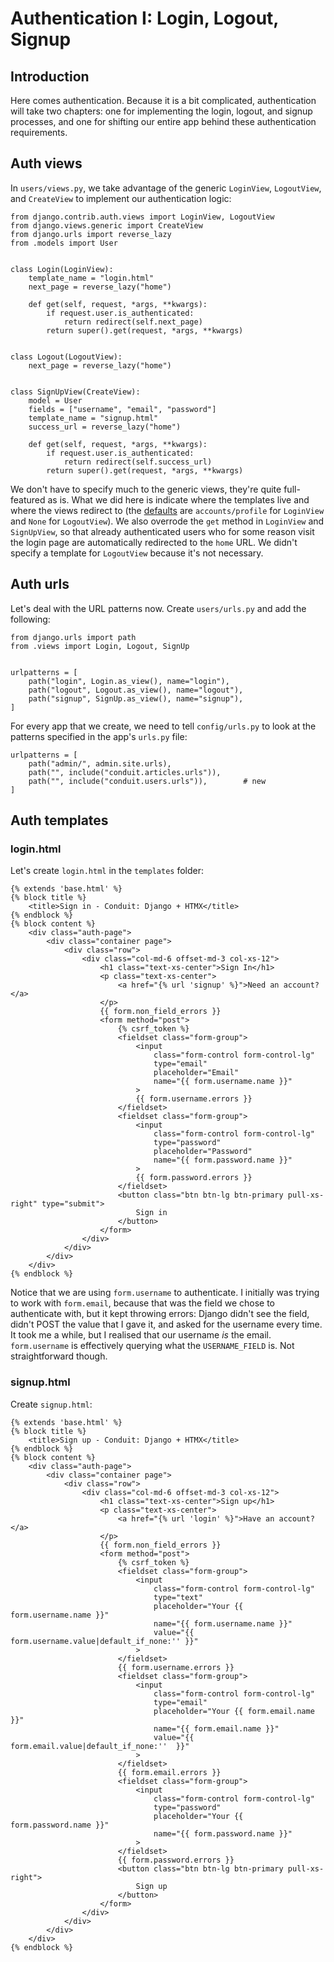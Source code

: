 # Authentication I: Login, Logout, Signup

## Introduction

Here comes authentication. Because it is a bit complicated,
authentication will take two chapters: one for implementing the login,
logout, and signup processes, and one for shifting our entire app behind
these authentication requirements.

## Auth views

In `users/views.py`, we take advantage of the generic `LoginView`,
`LogoutView`, and `CreateView` to implement our authentication logic:

``` { .python }
from django.contrib.auth.views import LoginView, LogoutView
from django.views.generic import CreateView
from django.urls import reverse_lazy
from .models import User


class Login(LoginView):
    template_name = "login.html"
    next_page = reverse_lazy("home")

    def get(self, request, *args, **kwargs):
        if request.user.is_authenticated:
            return redirect(self.next_page)
        return super().get(request, *args, **kwargs)


class Logout(LogoutView):
    next_page = reverse_lazy("home")


class SignUpView(CreateView):
    model = User
    fields = ["username", "email", "password"]
    template_name = "signup.html"
    success_url = reverse_lazy("home")

    def get(self, request, *args, **kwargs):
        if request.user.is_authenticated:
            return redirect(self.success_url)
        return super().get(request, *args, **kwargs)
```

We don't have to specify much to the generic views, they're quite
full-featured as is. What we did here is indicate where the templates
live and where the views redirect to (the
[defaults](https://docs.djangoproject.com/en/dev/ref/settings/#login-redirect-url)
are `accounts/profile` for `LoginView` and `None` for `LogoutView`). We
also overrode the `get` method in `LoginView` and `SignUpView`, so that
already authenticated users who for some reason visit the login page are
automatically redirected to the `home` URL. We didn't specify a template
for `LogoutView` because it's not necessary.

## Auth urls

Let's deal with the URL patterns now. Create `users/urls.py` and add the
following:

``` { .python }
from django.urls import path
from .views import Login, Logout, SignUp


urlpatterns = [
    path("login", Login.as_view(), name="login"),
    path("logout", Logout.as_view(), name="logout"),
    path("signup", SignUp.as_view(), name="signup"),
]
```

For every app that we create, we need to tell `config/urls.py` to look
at the patterns specified in the app's `urls.py` file:

``` { .python hl_lines="4" }
urlpatterns = [
    path("admin/", admin.site.urls),
    path("", include("conduit.articles.urls")),
    path("", include("conduit.users.urls")),        # new
]
```

## Auth templates

### login.html

Let's create `login.html` in the `templates` folder:

``` { .html }
{% extends 'base.html' %}
{% block title %}
    <title>Sign in - Conduit: Django + HTMX</title>
{% endblock %}
{% block content %}
    <div class="auth-page">
        <div class="container page">
            <div class="row">
                <div class="col-md-6 offset-md-3 col-xs-12">
                    <h1 class="text-xs-center">Sign In</h1>
                    <p class="text-xs-center">
                        <a href="{% url 'signup' %}">Need an account?</a>
                    </p>
                    {{ form.non_field_errors }}
                    <form method="post">
                        {% csrf_token %}
                        <fieldset class="form-group">
                            <input
                                class="form-control form-control-lg"
                                type="email"
                                placeholder="Email"
                                name="{{ form.username.name }}"
                            >
                            {{ form.username.errors }}
                        </fieldset>
                        <fieldset class="form-group">
                            <input
                                class="form-control form-control-lg"
                                type="password"
                                placeholder="Password"
                                name="{{ form.password.name }}"
                            >
                            {{ form.password.errors }}
                        </fieldset>
                        <button class="btn btn-lg btn-primary pull-xs-right" type="submit">
                            Sign in
                        </button>
                    </form>
                </div>
            </div>
        </div>
    </div>
{% endblock %}
```

Notice that we are using `form.username` to authenticate. I initially
was trying to work with `form.email`, because that was the field we
chose to authenticate with, but it kept throwing errors: Django didn't
see the field, didn't POST the value that I gave it, and asked for the
username every time. It took me a while, but I realised that our
username *is* the email. `form.username` is effectively querying what
the `USERNAME_FIELD` is. Not straightforward though.

### signup.html

Create `signup.html`:

``` { .html }
{% extends 'base.html' %}
{% block title %}
    <title>Sign up - Conduit: Django + HTMX</title>
{% endblock %}
{% block content %}
    <div class="auth-page">
        <div class="container page">
            <div class="row">
                <div class="col-md-6 offset-md-3 col-xs-12">
                    <h1 class="text-xs-center">Sign up</h1>
                    <p class="text-xs-center">
                        <a href="{% url 'login' %}">Have an account?</a>
                    </p>
                    {{ form.non_field_errors }}
                    <form method="post">
                        {% csrf_token %}
                        <fieldset class="form-group">
                            <input
                                class="form-control form-control-lg"
                                type="text"
                                placeholder="Your {{ form.username.name }}"
                                name="{{ form.username.name }}"
                                value="{{ form.username.value|default_if_none:'' }}"
                            >
                        </fieldset>
                        {{ form.username.errors }}
                        <fieldset class="form-group">
                            <input
                                class="form-control form-control-lg"
                                type="email"
                                placeholder="Your {{ form.email.name }}"
                                name="{{ form.email.name }}"
                                value="{{ form.email.value|default_if_none:''  }}"
                            >
                        </fieldset>
                        {{ form.email.errors }}
                        <fieldset class="form-group">
                            <input
                                class="form-control form-control-lg"
                                type="password"
                                placeholder="Your {{ form.password.name }}"
                                name="{{ form.password.name }}"
                            >
                        </fieldset>
                        {{ form.password.errors }}
                        <button class="btn btn-lg btn-primary pull-xs-right">
                            Sign up
                        </button>
                    </form>
                </div>
            </div>
        </div>
    </div>
{% endblock %}
```

